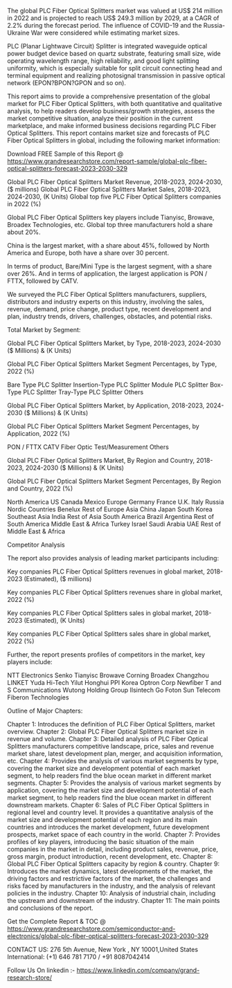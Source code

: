 
The global PLC Fiber Optical Splitters market was valued at US$ 214 million in 2022 and is projected to reach US$ 249.3 million by 2029, at a CAGR of 2.2% during the forecast period. The influence of COVID-19 and the Russia-Ukraine War were considered while estimating market sizes.

PLC (Planar Lightwave Circuit) Splitter is integrated waveguide optical power budget device based on quartz substrate, featuring small size, wide operating wavelength range, high reliability, and good light splitting uniformity, which is especially suitable for split circuit connecting head and terminal equipment and realizing photosignal transmission in passive optical network (EPON?BPON?GPON and so on).

This report aims to provide a comprehensive presentation of the global market for PLC Fiber Optical Splitters, with both quantitative and qualitative analysis, to help readers develop business/growth strategies, assess the market competitive situation, analyze their position in the current marketplace, and make informed business decisions regarding PLC Fiber Optical Splitters. This report contains market size and forecasts of PLC Fiber Optical Splitters in global, including the following market information:

Download FREE Sample of this Report @ https://www.grandresearchstore.com/report-sample/global-plc-fiber-optical-splitters-forecast-2023-2030-329

Global PLC Fiber Optical Splitters Market Revenue, 2018-2023, 2024-2030, ($ millions)
Global PLC Fiber Optical Splitters Market Sales, 2018-2023, 2024-2030, (K Units)
Global top five PLC Fiber Optical Splitters companies in 2022 (%)

Global PLC Fiber Optical Splitters key players include Tianyisc, Browave, Broadex Technologies, etc. Global top three manufacturers hold a share about 20%.

China is the largest market, with a share about 45%, followed by North America and Europe, both have a share over 30 percent.

In terms of product, Bare/Mini Type is the largest segment, with a share over 26%. And in terms of application, the largest application is PON / FTTX, followed by CATV.

We surveyed the PLC Fiber Optical Splitters manufacturers, suppliers, distributors and industry experts on this industry, involving the sales, revenue, demand, price change, product type, recent development and plan, industry trends, drivers, challenges, obstacles, and potential risks.

Total Market by Segment:

Global PLC Fiber Optical Splitters Market, by Type, 2018-2023, 2024-2030 ($ Millions) & (K Units)

Global PLC Fiber Optical Splitters Market Segment Percentages, by Type, 2022 (%)

Bare Type PLC Splitter
Insertion-Type PLC Splitter
Module PLC Splitter
Box-Type PLC Splitter
Tray-Type PLC Splitter
Others

Global PLC Fiber Optical Splitters Market, by Application, 2018-2023, 2024-2030 ($ Millions) & (K Units)

Global PLC Fiber Optical Splitters Market Segment Percentages, by Application, 2022 (%)

PON / FTTX
CATV
Fiber Optic Test/Measurement
Others

Global PLC Fiber Optical Splitters Market, By Region and Country, 2018-2023, 2024-2030 ($ Millions) & (K Units)

Global PLC Fiber Optical Splitters Market Segment Percentages, By Region and Country, 2022 (%)

North America
US
Canada
Mexico
Europe
Germany
France
U.K.
Italy
Russia
Nordic Countries
Benelux
Rest of Europe
Asia
China
Japan
South Korea
Southeast Asia
India
Rest of Asia
South America
Brazil
Argentina
Rest of South America
Middle East & Africa
Turkey
Israel
Saudi Arabia
UAE
Rest of Middle East & Africa

Competitor Analysis

The report also provides analysis of leading market participants including:

Key companies PLC Fiber Optical Splitters revenues in global market, 2018-2023 (Estimated), ($ millions)

Key companies PLC Fiber Optical Splitters revenues share in global market, 2022 (%)

Key companies PLC Fiber Optical Splitters sales in global market, 2018-2023 (Estimated), (K Units)

Key companies PLC Fiber Optical Splitters sales share in global market, 2022 (%)

Further, the report presents profiles of competitors in the market, key players include:

NTT Electronics
Senko
Tianyisc
Browave
Corning
Broadex
Changzhou LINKET
Yuda Hi-Tech
Yilut
Honghui
PPI
Korea Optron Corp
Newfiber
T and S Communications
Wutong Holding Group
Ilsintech
Go Foton
Sun Telecom
Fiberon Technologies

Outline of Major Chapters:

Chapter 1: Introduces the definition of PLC Fiber Optical Splitters, market overview.
Chapter 2: Global PLC Fiber Optical Splitters market size in revenue and volume.
Chapter 3: Detailed analysis of PLC Fiber Optical Splitters manufacturers competitive landscape, price, sales and revenue market share, latest development plan, merger, and acquisition information, etc.
Chapter 4: Provides the analysis of various market segments by type, covering the market size and development potential of each market segment, to help readers find the blue ocean market in different market segments.
Chapter 5: Provides the analysis of various market segments by application, covering the market size and development potential of each market segment, to help readers find the blue ocean market in different downstream markets.
Chapter 6: Sales of PLC Fiber Optical Splitters in regional level and country level. It provides a quantitative analysis of the market size and development potential of each region and its main countries and introduces the market development, future development prospects, market space of each country in the world.
Chapter 7: Provides profiles of key players, introducing the basic situation of the main companies in the market in detail, including product sales, revenue, price, gross margin, product introduction, recent development, etc.
Chapter 8: Global PLC Fiber Optical Splitters capacity by region & country.
Chapter 9: Introduces the market dynamics, latest developments of the market, the driving factors and restrictive factors of the market, the challenges and risks faced by manufacturers in the industry, and the analysis of relevant policies in the industry.
Chapter 10: Analysis of industrial chain, including the upstream and downstream of the industry.
Chapter 11: The main points and conclusions of the report.

Get the Complete Report & TOC @ https://www.grandresearchstore.com/semiconductor-and-electronics/global-plc-fiber-optical-splitters-forecast-2023-2030-329

CONTACT US:
276 5th Avenue, New York , NY 10001,United States
International: (+1) 646 781 7170 / +91 8087042414

Follow Us On linkedin :- https://www.linkedin.com/company/grand-research-store/
